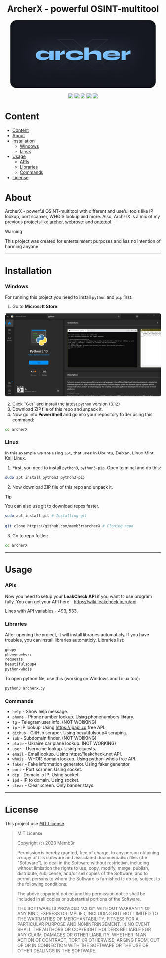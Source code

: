 <h1 align="center">
  ArcherX - powerful OSINT-multitool
</h1>

<p align="center">
  <img src="images/archerbanner.png">
</p>

<p align="center">
   <img src="https://img.shields.io/badge/version-1.12.3-red"> <img src="https://img.shields.io/badge/lang-python-blue?logo=python"> <img src="https://img.shields.io/badge/plat-linux-yellow?logo=linux"> <img src="https://img.shields.io/badge/plat-windows-blue?logo=windows"> <img src="https://img.shields.io/badge/license-MIT-green?logo=mit">
</p>

# Content

- [Content](https://github.com/memb3r/archerX/#content)
- [About](https://github.com/memb3r/archerX/#about)
- [Installation](https://github.com/memb3r/archerX/#installation)
  - [Windows](https://github.com/memb3r/archerX/#windows)
  - [Linux](https://github.com/memb3r/archerX/#linux)
- [Usage](https://github.com/memb3r/archerX/#usage)
  - [APIs](https://github.com/memb3r/archerX/#apis)
  - [Libraries](https://github.com/memb3r/archerX/#libraries)
  - [Commands](https://github.com/memb3r/archerX/#commands)
- [License](https://github.com/memb3r/archerX/#license)

# About

ArcherX - powerful OSINT-multitool with different and useful tools like IP lookup, port scanner, WHOIS lookup and more. Also, ArcherX is a mix of my previous projects like [archer](https://www.github.com/memb3r/archer), [webrover](https://www.github.com/memb3r/webrover) and [ontotool](https://www.github.com/memb3r/ontotool).

> [!WARNING]
> This project was created for entertainment purposes and has no intention of harming anyone.

---

# Installation

### Windows

For running this project you need to install <code>python</code> and <code>pip</code> first.

1. Go to <b>Microsoft Store.</b>

<img src="images/screenshot.png">

2. Click "Get" and install the latest <code>python</code> version (3.12)
3. Download ZIP file of this repo and unpack it.
4. Now go into <b>PowerShell</b> and go into your repository folder using this command:
```bash
cd archerX
```
### Linux

In this example we are using `apt`, that uses in Ubuntu, Debian, Linux Mint, Kali Linux.

1. First, you need to install <code>python3</code>, <code>python3-pip</code>. Open terminal and do this:

```bash
sudo apt install python3 python3-pip
```

2. Now download ZIP file of this repo and unpack it.

>[!TIP]
>You can also use git to download repos faster.
>```bash
>sudo apt install git # Installing git
>
>git clone https://github.com/memb3r/archerX # Cloning repo
>```

3. Go to repo folder:
```bash
cd archerX
```

---

# Usage

### APIs

Now you need to setup your <b>LeakCheck API</b> if you want to use program fully. You can get your API here - https://wiki.leakcheck.io/ru/api.

Lines with API variables - 493, 533.

### Libraries

After opening the project, it will install libraries automaticly. If you have troubles, you can install libraries automaticly. Libraries list:
```
geopy
phonenumbers
requests
beautifulsoup4
python-whois
```

To open python file, use this (working on Windows and Linux too):
```bash
python3 archerx.py
```

### Commands

- `help` - Show help message.
- `phone` - Phone number lookup. Using phonenumbers library.
- `tg` - Telegram user info. (NOT WORKING)
- `ip` - IP lookup. Using https://ipapi.co free API.
- `github` - GitHub scraper. Using beautifulsoup4 scraping.
- `sub` - Subdomain finder. (NOT WORKING)
- `plate` - Ukraine car plane lookup. (NOT WORKING)
- `user` - Username lookup. Using requests.
- `email` - Email lookup. Using https://leakcheck.net API.
- `whois` - WHOIS domain lookup. Using python-whois free API.
- `faker` - Fake information generator. Using faker generator.
- `port` - Port scanner. Using socket.
- `dip` - Domain to IP. Using socket.
- `ipd` - IP to domain. Using socket.
- `clear` - Clear screen. Only banner stays.

---

# License

This project use [MIT License](LICENSE).

>MIT License
>
>Copyright (c) 2023 Memb3r
>
>Permission is hereby granted, free of charge, to any person obtaining a copy
>of this software and associated documentation files (the "Software"), to deal
>in the Software without restriction, including without limitation the rights
>to use, copy, modify, merge, publish, distribute, sublicense, and/or sell
>copies of the Software, and to permit persons to whom the Software is
>furnished to do so, subject to the following conditions:
>
>The above copyright notice and this permission notice shall be included in all
>copies or substantial portions of the Software.
>
>THE SOFTWARE IS PROVIDED "AS IS", WITHOUT WARRANTY OF ANY KIND, EXPRESS OR
>IMPLIED, INCLUDING BUT NOT LIMITED TO THE WARRANTIES OF MERCHANTABILITY,
>FITNESS FOR A PARTICULAR PURPOSE AND NONINFRINGEMENT. IN NO EVENT SHALL THE
>AUTHORS OR COPYRIGHT HOLDERS BE LIABLE FOR ANY CLAIM, DAMAGES OR OTHER
>LIABILITY, WHETHER IN AN ACTION OF CONTRACT, TORT OR OTHERWISE, ARISING FROM,
>OUT OF OR IN CONNECTION WITH THE SOFTWARE OR THE USE OR OTHER DEALINGS IN THE
>SOFTWARE.
